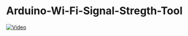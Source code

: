 # Arduino-Wi-Fi-Signal-Stregth-Tool

[![Video](https://img.youtube.com/vi/UHPUSp6ORwE/0.jpg)](https://www.youtube.com/watch?v=UHPUSp6ORwE)
